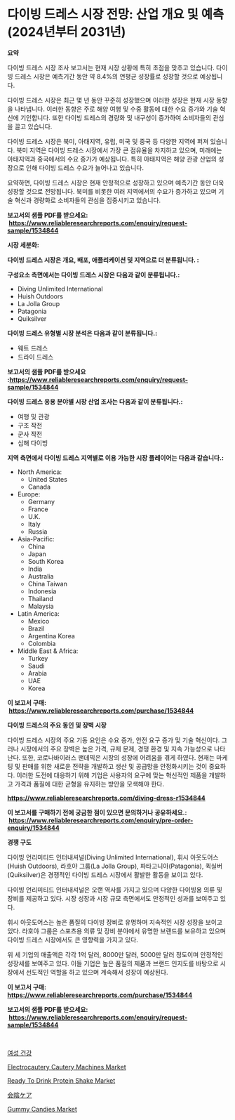 <p><h1>다이빙 드레스 시장 전망: 산업 개요 및 예측 (2024년부터 2031년)</h1></p><p><strong>요약</strong></p>
<p><p>다이빙 드레스 시장 조사 보고서는 현재 시장 상황에 특히 초점을 맞추고 있습니다. 다이빙 드레스 시장은 예측기간 동안 약 8.4%의 연평균 성장률로 성장할 것으로 예상됩니다.</p><p>다이빙 드레스 시장은 최근 몇 년 동안 꾸준히 성장했으며 이러한 성장은 현재 시장 동향을 나타냅니다. 이러한 동향은 주로 해양 여행 및 수중 활동에 대한 수요 증가와 기술 혁신에 기인합니다. 또한 다이빙 드레스의 경량화 및 내구성이 증가하여 소비자들의 관심을 끌고 있습니다.</p><p>다이빙 드레스 시장은 북미, 아태지역, 유럽, 미국 및 중국 등 다양한 지역에 퍼져 있습니다. 북미 지역은 다이빙 드레스 시장에서 가장 큰 점유율을 차지하고 있으며, 미래에는 아태지역과 중국에서의 수요 증가가 예상됩니다. 특히 아태지역은 해양 관광 산업의 성장으로 인해 다이빙 드레스 수요가 늘어나고 있습니다.</p><p>요약하면, 다이빙 드레스 시장은 현재 안정적으로 성장하고 있으며 예측기간 동안 더욱 성장할 것으로 전망됩니다. 북미를 비롯한 여러 지역에서의 수요가 증가하고 있으며 기술 혁신과 경량화로 소비자들의 관심을 집중시키고 있습니다.</p></p>
<p><strong>보고서의 샘플 PDF를 받으세요: &nbsp;<a href="https://www.reliableresearchreports.com/enquiry/request-sample/1534844">https://www.reliableresearchreports.com/enquiry/request-sample/1534844</a></strong></p>
<p><strong>시장 세분화:</strong></p>
<p><strong> 다이빙 드레스 시장은 개요, 배포, 애플리케이션 및 지역으로 더 분류됩니다. :</strong></p>
<p><strong>구성요소 측면에서는 다이빙 드레스 시장은 다음과 같이 분류됩니다.:</strong></p>
<p><ul><li>Diving Unlimited International</li><li>Huish Outdoors</li><li>La Jolla Group</li><li>Patagonia</li><li>Quiksilver</li></ul></p>
<p><strong> 다이빙 드레스 유형별 시장 분석은 다음과 같이 분류됩니다.:</strong></p>
<p><ul><li>웨트 드레스</li><li>드라이 드레스</li></ul></p>
<p><strong>보고서의 샘플 PDF를 받으세요 :<a href="https://www.reliableresearchreports.com/enquiry/request-sample/1534844">https://www.reliableresearchreports.com/enquiry/request-sample/1534844</a></strong></p>
<p><strong> 다이빙 드레스 응용 분야별 시장 산업 조사는 다음과 같이 분류됩니다.:</strong></p>
<p><ul><li>여행 및 관광</li><li>구조 작전</li><li>군사 작전</li><li>심해 다이빙</li></ul></p>
<p><strong>지역 측면에서 다이빙 드레스 지역별로 이용 가능한 시장 플레이어는 다음과 같습니다.:</strong></p>
<p><ul>
    <li>
        North America:
        <ul>
            <li>United States</li>
            <li>Canada</li>
        </ul>
    </li>
    <li>
        Europe:
        <ul>
            <li>Germany</li>
            <li>France</li>
            <li>U.K.</li>
            <li>Italy</li>
            <li>Russia</li>
        </ul>
    </li>
    <li>
        Asia-Pacific:
        <ul>
            <li>China</li>
            <li>Japan</li>
            <li>South Korea</li>
            <li>India</li>
            <li>Australia</li>
            <li>China Taiwan</li>
            <li>Indonesia</li>
            <li>Thailand</li>
            <li>Malaysia</li>
        </ul>
    </li>
    <li>
        Latin America:
        <ul>
            <li>Mexico</li>
            <li>Brazil</li>
            <li>Argentina Korea</li>
            <li>Colombia</li>
        </ul>
    </li>
    <li>
        Middle East & Africa:
        <ul>
            <li>Turkey</li>
            <li>Saudi</li>
            <li>Arabia</li>
            <li>UAE</li>
            <li>Korea</li>
        </ul>
    </li>
    </ul></p>
<p><strong>이 보고서 구매: &nbsp;<a href="https://www.reliableresearchreports.com/purchase/1534844">https://www.reliableresearchreports.com/purchase/1534844</a></strong></p>
<p><strong>다이빙 드레스의 주요 동인 및 장벽 시장</strong></p>
<p><p>다이빙 드레스 시장의 주요 기동 요인은 수요 증가, 안전 요구 증가 및 기술 혁신이다. 그러나 시장에서의 주요 장벽은 높은 가격, 규제 문제, 경쟁 환경 및 지속 가능성으로 나타난다. 또한, 코로나바이러스 팬데믹은 시장의 성장에 어려움을 겪게 하였다. 현재는 마케팅 및 판매를 위한 새로운 전략을 개발하고 생산 및 공급망을 안정화시키는 것이 중요하다. 이러한 도전에 대응하기 위해 기업은 사용자의 요구에 맞는 혁신적인 제품을 개발하고 가격과 품질에 대한 균형을 유지하는 방안을 모색해야 한다.</p></p>
<p><strong><a href="https://www.reliableresearchreports.com/diving-dress-r1534844">https://www.reliableresearchreports.com/diving-dress-r1534844</a></strong></p>
<p><strong>이 보고서를 구매하기 전에 궁금한 점이 있으면 문의하거나 공유하세요.: &nbsp;<a href="https://www.reliableresearchreports.com/enquiry/pre-order-enquiry/1534844">https://www.reliableresearchreports.com/enquiry/pre-order-enquiry/1534844</a></strong></p>
<p><strong>경쟁 구도</strong></p>
<p><p>다이빙 언리미티드 인터내셔널(Diving Unlimited International), 휘시 아웃도어스(Huish Outdoors), 라호야 그룹(La Jolla Group), 파타고니아(Patagonia), 퀵실버(Quiksilver)은 경쟁적인 다이빙 드레스 시장에서 활발한 활동을 보이고 있다. </p><p>다이빙 언리미티드 인터내셔널은 오랜 역사를 가지고 있으며 다양한 다이빙용 의류 및 장비를 제공하고 있다. 시장 성장과 시장 규모 측면에서도 안정적인 성과를 보여주고 있다.</p><p>휘시 아웃도어스는 높은 품질의 다이빙 장비로 유명하며 지속적인 시장 성장을 보이고 있다. 라호야 그룹은 스포츠용 의류 및 장비 분야에서 유명한 브랜드를 보유하고 있으며 다이빙 드레스 시장에서도 큰 영향력을 가지고 있다.</p><p>위 세 기업의 매출액은 각각 1억 달러, 8000만 달러, 5000만 달러 정도이며 안정적인 성장세를 보여주고 있다. 이들 기업은 높은 품질의 제품과 브랜드 인지도를 바탕으로 시장에서 선도적인 역할을 하고 있으며 계속해서 성장이 예상된다.</p></p>
<p><strong>이 보고서 구매: &nbsp; <a href="https://www.reliableresearchreports.com/purchase/1534844">https://www.reliableresearchreports.com/purchase/1534844</a></strong></p>
<p><strong>보고서의 샘플 PDF를 받으세요: &nbsp;<a href="https://www.reliableresearchreports.com/enquiry/request-sample/1534844">https://www.reliableresearchreports.com/enquiry/request-sample/1534844</a></strong><strong></strong></p>
<p>&nbsp;</p>
<p><p><a href="https://medium.com/@cheddar67856/%EC%97%AC%EC%84%B1-%EA%B1%B4%EA%B0%95-%EC%8B%9C%EC%9E%A5-%EA%B2%BD%EC%9F%81-%EB%B6%84%EC%84%9D-%EC%8B%9C%EC%9E%A5-%EB%8F%99%ED%96%A5-%EB%B0%8F-2031%EB%85%84%EA%B9%8C%EC%A7%80%EC%9D%98-%EC%98%88%EC%B8%A1-ca28896014cc">여성 건강</a></p><p><a href="https://www.linkedin.com/pulse/electrocautery-cautery-machines-market-size-growth-segmentation-gudue?trackingId=5FtJ2vymu%2BvXyrLn5yIRtw%3D%3D">Electrocautery Cautery Machines Market</a></p><p><a href="https://github.com/lataunyatinikmelvin59ilbd0dv/Market-Research-Report-List-1/blob/main/ready-to-drink-protein-shake-market.md">Ready To Drink Protein Shake Market</a></p><p><a href="https://medium.com/@attyourniture/%E6%9C%9F%E9%96%932024%E5%B9%B4%E3%81%8B%E3%82%892031%E5%B9%B4%E3%81%BE%E3%81%A7%E3%81%AE%E4%BC%9A%E9%99%B0%E3%82%B1%E3%82%A2%E5%B8%82%E5%A0%B4%E3%81%AE%E3%83%88%E3%83%AC%E3%83%B3%E3%83%89%E3%81%A8%E5%B8%82%E5%A0%B4%E5%88%86%E6%9E%90%E3%82%92%E4%BA%88%E6%B8%AC%E3%81%97%E3%81%BE%E3%81%99-b259acd1b15c">会陰ケア</a></p><p><a href="https://github.com/pgtimber/Market-Research-Report-List-2/blob/main/gummy-candies-market.md">Gummy Candies Market</a></p></p>